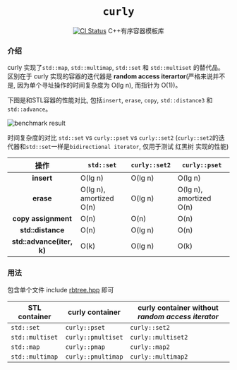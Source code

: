 <div align="center">
  <h1><code>curly</code></h1>

  <p>
    <a href="https://github.com/lidotcircle/curly/actions"><img src="https://github.com/lidotcircle/curly/actions/workflows/test.yml/badge.svg" alt="CI Status" /></a>
    C++有序容器模板库
  </p>
</div>

### 介绍

curly 实现了`std::map`, `std::multimap`, `std::set` 和 `std::multiset` 的替代品。区别在于 curly 实现的容器的迭代器是 **random access iterartor**(严格来说并不是, 因为单个寻址操作的时间复杂度为 O(lg n), 而指针为 O(1))。

下图是和STL容器的性能对比, 包括`insert`, `erase`, `copy`, `std::distance3` 和 `std::advance`。

![benchmark result](https://github.com/lidotcircle/curly/releases/download/master/benchmark_set_vs_set2_vs_pset.png)

时间复杂度的对比 `std::set` vs `curly::pset` vs `curly::set2` (`curly::set2`的迭代器和`std::set`一样是`bidirectional iterator`, 仅用于测试 红黑树 实现的性能)

| 操作 | `std::set` | `curly::set2` | `curly::pset` |
|:--:|--|--|--|
| **insert** | O(lg n)  | O(lg n) | O(lg n) |
| **erase**  | O(lg n), amortized O(n)  | O(lg n) | O(lg n), amortized O(n) |
| **copy assignment**  | O(n)  | O(n) | O(n) |
| **std::distance**  | O(n)  | O(lg n) | O(n) |
| **std::advance(iter, k)**  | O(k)  | O(lg n) | O(k) |

### 用法

包含单个文件 include [rbtree.hpp](./include/rbtree.hpp) 即可

| STL container | curly container | curly container without *random access iterator* |
|--|--|--|
| `std::set` | `curly::pset` | `curly::set2` |
| `std::multiset` | `curly::pmultiset` | `curly::multiset2` |
| `std::map` | `curly::pmap` | `curly::map2` |
| `std::multimap` | `curly::pmultimap` | `curly::multimap2` |

